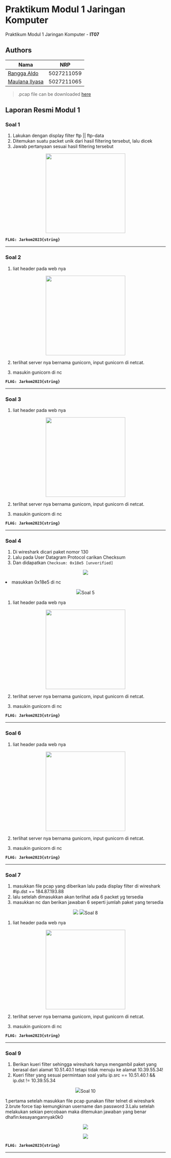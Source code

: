 # Praktikum Modul 1 Jaringan Komputer

Praktikum Modul 1 Jaringan Komputer - **IT07**

## Authors

| Nama                                                | NRP        |
| --------------------------------------------------- | ---------- |
| [Rangga Aldo](https://www.github.com/ranggaaldosas) | 5027211059 |
| [Maulana Ilyasa](https://www.github.com/xxx)        | 5027211065 |

> .pcap file can be downloaded [here](https://drive.google.com/drive/folders/1Jm2cuNbowi4W20roqYETuWLNqjSAEgQx)

## Laporan Resmi Modul 1

### Soal 1

1. Lakukan dengan display filter ftp || ftp-data
2. Ditemukan suatu packet unik dari hasil filtering tersebut, lalu dicek
3. Jawab pertanyaan sesuai hasil filtering tersebut

<p align="center">
    <img src="https://i.ibb.co/hZBs225/IMG-4129.jpg" width=250 length=250>

**`FLAG: Jarkom2023{string}`**

---

### Soal 2

1. liat header pada web nya
<p align="center">
    <img src="https://i.ibb.co/hZBs225/IMG-4129.jpg" width=250 length=250>

2. terlihat server nya bernama gunicorn, input gunicorn di netcat.

3. masukin gunicorn di nc

**`FLAG: Jarkom2023{string}`**

---

### Soal 3

1. liat header pada web nya
<p align="center">
    <img src="https://i.ibb.co/hZBs225/IMG-4129.jpg" width=250 length=250>

2. terlihat server nya bernama gunicorn, input gunicorn di netcat.

3. masukin gunicorn di nc

**`FLAG: Jarkom2023{string}`**

---


### Soal 4

1. Di wireshark dicari paket nomor 130
2. Lalu pada User Datagram Protocol carikan Checksum
3. Dan didapatkan `Checksum: 0x18e5 [unverified]`

<p align="center">
    <img src="https://i.ibb.co/DpF1Ns6/image.png>
    
4. masukkan 0x18e5  di nc

<p align="center">
    <img src="https://i.ibb.co/6nVdD32/image.png>

**`FLAG: Jarkom2023{string}`**

---

### Soal 5

1. liat header pada web nya
<p align="center">
    <img src="https://i.ibb.co/hZBs225/IMG-4129.jpg" width=250 length=250>

2. terlihat server nya bernama gunicorn, input gunicorn di netcat.

3. masukin gunicorn di nc

**`FLAG: Jarkom2023{string}`**

---

### Soal 6

1. liat header pada web nya
<p align="center">
    <img src="https://i.ibb.co/hZBs225/IMG-4129.jpg" width=250 length=250>

2. terlihat server nya bernama gunicorn, input gunicorn di netcat.

3. masukin gunicorn di nc

**`FLAG: Jarkom2023{string}`**

---

### Soal 7

1. masukkan file pcap yang diberikan lalu pada display filter di wireshark #ip.dst == 184.87.193.88
2. lalu setelah dimasukkan akan terlihat ada 6 packet yg tersedia
3. masukkan nc dan berikan jawaban 6 seperti jumlah paket yang tersedia

<p align="center">
    <img src="https://i.ibb.co/nM0cQGC/image.png>
<p align="center">
    <img src="https://i.ibb.co/wJ63krd/image.png>
    
**`FLAG: Jarkom2023{string}`**

---

### Soal 8

1. liat header pada web nya
<p align="center">
    <img src="https://i.ibb.co/hZBs225/IMG-4129.jpg" width=250 length=250>

2. terlihat server nya bernama gunicorn, input gunicorn di netcat.

3. masukin gunicorn di nc

**`FLAG: Jarkom2023{string}`**

---

### Soal 9

1. Berikan kueri filter sehingga wireshark hanya mengambil paket yang berasal dari alamat 10.51.40.1 tetapi tidak menuju ke alamat 10.39.55.34!
2. Kueri filter yang sesuai permintaan soal yaitu ip.src == 10.51.40.1 && ip.dst != 10.39.55.34

<p align="center">
    <img src="https://i.ibb.co/mBDQKkM/image.png>


**`FLAG: Jarkom2023{string}`**

---

### Soal 10

1.pertama setelah masukkan file pcap gunakan filter telnet di wireshark
2.brute force tiap kemungkinan username dan password
3.Lalu setelah melakukan sekian percobaan maka ditemukan jawaban yang benar dhafin:kesayangannyak0k0

<p align="center">
    <img src="https://i.ibb.co/Hp27c6d/image.png">

<p align="center">
    <img src=https://i.ibb.co/58T8GdN/image.png>

**`FLAG: Jarkom2023{string}`**

---












